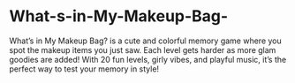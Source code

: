 # What-s-in-My-Makeup-Bag-
What’s in My Makeup Bag? is a cute and colorful memory game where you spot the makeup items you just saw. Each level gets harder as more glam goodies are added! With 20 fun levels, girly vibes, and playful music, it’s the perfect way to test your memory in style!
